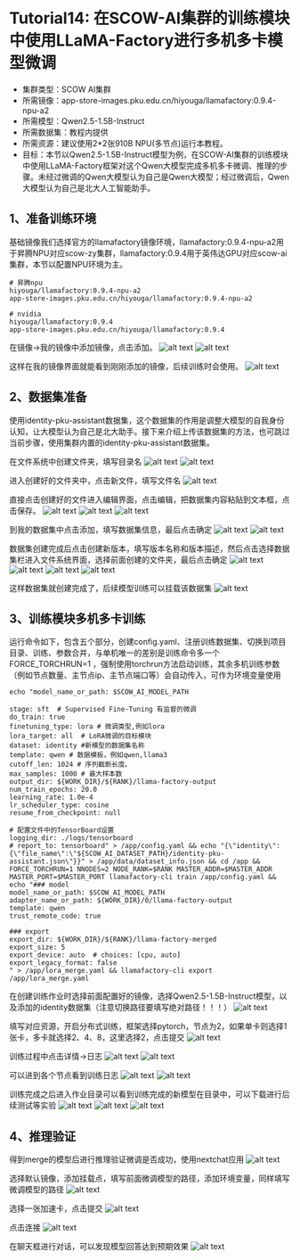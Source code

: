 # Tutorial14: 在SCOW-AI集群的训练模块中使用LLaMA-Factory进行多机多卡模型微调

* 集群类型：SCOW AI集群
* 所需镜像：app-store-images.pku.edu.cn/hiyouga/llamafactory:0.9.4-npu-a2
* 所需模型：Qwen2.5-1.5B-Instruct
* 所需数据集：教程内提供
* 所需资源：建议使用2*2张910B NPU(多节点)运行本教程。
* 目标：本节以Qwen2.5-1.5B-Instruct模型为例，在SCOW-AI集群的训练模块中使用LLaMA-Factory框架对这个Qwen大模型完成多机多卡微调、推理的步骤。未经过微调的Qwen大模型认为自己是Qwen大模型；经过微调后，Qwen大模型认为自己是北大人工智能助手。

## 1、准备训练环境
基础镜像我们选择官方的llamafactory镜像环境，llamafactory:0.9.4-npu-a2用于昇腾NPU对应scow-zy集群，llamafactory:0.9.4用于英伟达GPU对应scow-ai集群，本节以配置NPU环境为主。

```
# 昇腾npu
hiyouga/llamafactory:0.9.4-npu-a2
app-store-images.pku.edu.cn/hiyouga/llamafactory:0.9.4-npu-a2

# nvidia
hiyouga/llamafactory:0.9.4
app-store-images.pku.edu.cn/hiyouga/llamafactory:0.9.4
```

在镜像->我的镜像中添加镜像，点击添加。
![alt text](assets/image.png)
![alt text](assets/image-1.png)

这样在我的镜像界面就能看到刚刚添加的镜像，后续训练时会使用。
![alt text](assets/image-2.png)

## 2、数据集准备
使用identity-pku-assistant数据集，这个数据集的作用是调整大模型的自我身份认知，让大模型认为自己是北大助手。接下来介绍上传该数据集的方法，也可跳过当前步骤，使用集群内置的identity-pku-assistant数据集。

在文件系统中创建文件夹，填写目录名
![alt text](assets/image-3.png)
![alt text](assets/image-4.png)

进入创建好的文件夹中，点击新文件，填写文件名
![alt text](assets/image-5.png)

直接点击创建好的文件进入编辑界面，点击编辑，把数据集内容粘贴到文本框，点击保存。
![alt text](assets/image-6.png)
![alt text](assets/image-7.png)
![alt text](assets/image-8.png)

到我的数据集中点击添加，填写数据集信息，最后点击确定
![alt text](assets/image-9.png)
![alt text](assets/image-10.png)

数据集创建完成后点击创建新版本，填写版本名称和版本描述，然后点击选择数据集栏进入文件系统界面，选择前面创建的文件夹，最后点击确定
![alt text](assets/image-11.png)
![alt text](assets/image-12.png)
![alt text](assets/image-13.png)
![alt text](assets/image-14.png)

这样数据集就创建完成了，后续模型训练可以挂载该数据集
![alt text](assets/image-15.png)

## 3、训练模块多机多卡训练
运行命令如下，包含五个部分，创建config.yaml、注册训练数据集、切换到项目目录、训练、参数合并，与单机唯一的差别是训练命令多一个FORCE_TORCHRUN=1 ，强制使用torchrun方法启动训练，其余多机训练参数（例如节点数量、主节点ip、主节点端口等）会自动传入，可作为环境变量使用

```
echo "model_name_or_path: $SCOW_AI_MODEL_PATH

stage: sft  # Supervised Fine-Tuning 有监督的微调
do_train: true
finetuning_type: lora # 微调类型,例如lora
lora_target: all  # LoRA微调的目标模块
dataset: identity #新模型的数据集名称
template: qwen # 数据模板，例如qwen,llama3
cutoff_len: 1024 # 序列截断长度。
max_samples: 1000 # 最大样本数 
output_dir: ${WORK_DIR}/${RANK}/llama-factory-output
num_train_epochs: 20.0
learning_rate: 1.0e-4
lr_scheduler_type: cosine
resume_from_checkpoint: null

# 配置文件中的TensorBoard设置
logging_dir: ./logs/tensorboard
# report_to: tensorboard" > /app/config.yaml && echo "{\"identity\":{\"file_name\":\"${SCOW_AI_DATASET_PATH}/identity-pku-assistant.json\"}}" > /app/data/dataset_info.json && cd /app && FORCE_TORCHRUN=1 NNODES=2 NODE_RANK=$RANK MASTER_ADDR=$MASTER_ADDR MASTER_PORT=$MASTER_PORT llamafactory-cli train /app/config.yaml && echo "### model
model_name_or_path: $SCOW_AI_MODEL_PATH
adapter_name_or_path: ${WORK_DIR}/0/llama-factory-output
template: qwen
trust_remote_code: true

### export
export_dir: ${WORK_DIR}/${RANK}/llama-factory-merged
export_size: 5
export_device: auto  # choices: [cpu, auto]
export_legacy_format: false
" > /app/lora_merge.yaml && llamafactory-cli export /app/lora_merge.yaml
```

在创建训练作业时选择前面配置好的镜像，选择Qwen2.5-1.5B-Instruct模型，以及添加的identity数据集（注意切换路径要填写绝对路径！！！）
![alt text](assets/image-16.png)

填写对应资源，开启分布式训练，框架选择pytorch，节点为2，如果单卡则选择1张卡，多卡就选择2、4、8，这里选择2，点击提交
![alt text](assets/image-17.png)

训练过程中点击详情->日志
![alt text](assets/image-18.png)
![alt text](assets/image-19.png)

可以进到各个节点看到训练日志
![alt text](assets/image-20.png)
![alt text](assets/image-21.png)

训练完成之后进入作业目录可以看到训练完成的新模型在目录中，可以下载进行后续测试等实验
![alt text](assets/image-22.png)
![alt text](assets/image-23.png)
![alt text](assets/image-24.png)

## 4、推理验证
得到merge的模型后进行推理验证微调是否成功，使用nextchat应用
![alt text](assets/image-25.png)

选择默认镜像，添加挂载点，填写前面微调模型的路径，添加环境变量，同样填写微调模型的路径
![alt text](assets/image-26.png)

选择一张加速卡，点击提交
![alt text](assets/image-27.png)

点击连接
![alt text](assets/image-28.png)

在聊天框进行对话，可以发现模型回答达到预期效果
![alt text](assets/image-29.png)
